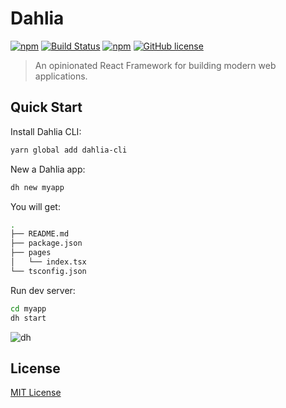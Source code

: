 # Dahlia

[![npm](https://img.shields.io/npm/v/dahlia.svg)](https://www.npmjs.com/package/dahlia) [![Build Status](https://travis-ci.org/forsigner/dahlia.svg?branch=master)](https://travis-ci.org/forsigner/dahlia) [](https://coveralls.io/github/forsigner/dahlia?branch=master)
[![npm](https://img.shields.io/badge/TypeScript-%E2%9C%93-007ACC.svg)](https://www.typescriptlang.org/) [![GitHub license](https://img.shields.io/github/license/forsigner/dahlia.svg)](https://github.com/forsigner/dahlia/blob/master/LICENSE)

> An opinionated React Framework for building modern web applications.

## Quick Start

Install Dahlia CLI:

```bash
yarn global add dahlia-cli
```

New a Dahlia app:

```bash
dh new myapp
```

You will get:

```bash
.
├── README.md
├── package.json
├── pages
│   └── index.tsx
└── tsconfig.json
```

Run dev server:

```bash
cd myapp
dh start
```

![dh](http://forsigner.com/images/dahlia/dahlia-app.png)

## License

[MIT License](https://github.com/forsigner/dahlia/blob/master/LICENSE)
